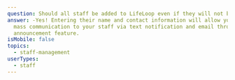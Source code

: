 ```yaml
---
question: Should all staff be added to LifeLoop even if they will not be logging in?
answer: -Yes! Entering their name and contact information will allow you to send
  mass communication to your staff via text notification and email through the
  announcement feature.
isMobile: false
topics:
  - staff-management
userTypes:
  - staff
---
```

